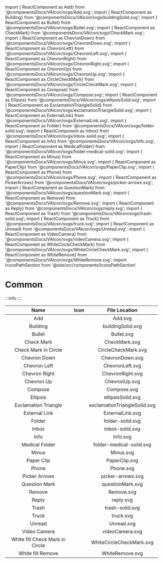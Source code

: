 import { ReactComponent as Add} from '@componentsDocs/VAIcon/svgs/Add.svg';
import { ReactComponent as Building} from '@componentsDocs/VAIcon/svgs/buildingSolid.svg';
import { ReactComponent as Bullet} from '@componentsDocs/VAIcon/svgs/Bullet.svg';
import { ReactComponent as CheckMark} from '@componentsDocs/VAIcon/svgs/CheckMark.svg';
import { ReactComponent as ChevronDown} from '@componentsDocs/VAIcon/svgs/ChevronDown.svg';
import { ReactComponent as ChevronLeft} from '@componentsDocs/VAIcon/svgs/ChevronLeft.svg';
import { ReactComponent as ChevronRight} from '@componentsDocs/VAIcon/svgs/ChevronRight.svg';
import { ReactComponent as ChevronUp} from '@componentsDocs/VAIcon/svgs/ChevronUp.svg';
import { ReactComponent as CircleCheckMark} from '@componentsDocs/VAIcon/svgs/CircleCheckMark.svg';
import { ReactComponent as Compose} from '@componentsDocs/VAIcon/svgs/Compose.svg';
import { ReactComponent as Ellipsis} from '@componentsDocs/VAIcon/svgs/ellipsisSolid.svg';
import { ReactComponent as ExclamationTriangleSolid} from '@componentsDocs/VAIcon/svgs/exclamationTriangleSolid.svg';
import { ReactComponent as ExternalLink} from '@componentsDocs/VAIcon/svgs/ExternalLink.svg';
import { ReactComponent as Folder} from '@componentsDocs/VAIcon/svgs/folder-solid.svg';
import { ReactComponent as Inbox} from '@componentsDocs/VAIcon/svgs/inbox-solid.svg';
import { ReactComponent as Info} from '@componentsDocs/VAIcon/svgs/Info.svg';
import { ReactComponent as MedicalFolder} from '@componentsDocs/VAIcon/svgs/folder-medical-solid.svg';
import { ReactComponent as Minus} from '@componentsDocs/VAIcon/svgs/Minus.svg';
import { ReactComponent as PaperClip} from '@componentsDocs/VAIcon/svgs/PaperClip.svg';
import { ReactComponent as Phone} from '@componentsDocs/VAIcon/svgs/Phone.svg';
import { ReactComponent as PickerArrows} from '@componentsDocs/VAIcon/svgs/picker-arrows.svg';
import { ReactComponent as QuestionMark} from '@componentsDocs/VAIcon/svgs/questionMark.svg';
import { ReactComponent as Remove} from '@componentsDocs/VAIcon/svgs/Remove.svg';
import { ReactComponent as Reply} from '@componentsDocs/VAIcon/svgs/reply.svg';
import { ReactComponent as Trash} from '@componentsDocs/VAIcon/svgs/trash-solid.svg';
import { ReactComponent as Truck} from '@componentsDocs/VAIcon/svgs/truck.svg';
import { ReactComponent as Unread} from '@componentsDocs/VAIcon/svgs/Unread.svg';
import { ReactComponent as VideoCamera} from '@componentsDocs/VAIcon/svgs/videoCamera.svg';
import { ReactComponent as WhiteCircleCheckMark} from '@componentsDocs/VAIcon/svgs/WhiteCircleCheckMark.svg';
import { ReactComponent as WhiteRemove} from '@componentsDocs/VAIcon/svgs/WhiteRemove.svg';
import IconsPathSection from '@site/src/components/IconsPathSection'

# Common

:::info
<IconsPathSection />
:::

Name | Icon | File Location 
:---: | :---: | :---: 
Add | <Add  className="icons"/> | Add.svg
Building | <Building  className="icons"/> | buildingSolid.svg
Bullet | <Bullet  className="icons"/> | Bullet.svg
Check Mark | <CheckMark  className="icons"/> | CheckMark.svg
Check Mark in Circle | <CircleCheckMark  className="icons"/> | CircleCheckMark.svg
Chevron Down | <ChevronDown  className="icons"/> | ChevronDown.svg
Chevron Left | <ChevronLeft  className="icons"/> | ChevronLeft.svg
Chevron Right | <ChevronRight  className="icons iconsStroke"/> | ChevronRight.svg
Chevron Up | <ChevronUp  className="icons"/> | ChevronUp.svg
Compose | <Compose  className="icons"/> | Compose.svg
Ellipsis | <Ellipsis  className="icons"/> | ellipsisSolid.svg
Exclamation Triangle | <ExclamationTriangleSolid  className="icons"/> | exclamationTriangleSolid.svg
External Link | <ExternalLink  className="icons"/> | ExternalLink.svg
Folder | <Folder  className="icons"/> | folder-solid.svg
Inbox | <Inbox  className="icons"/> | inbox-solid.svg
Info | <Info  className="icons"/> | Info.svg
Medical Folder | <MedicalFolder  className="icons"/> | folder-medical-solid.svg
Minus | <Minus  className="icons"/> | Minus.svg
Paper Clip | <PaperClip  className="icons"/> | PaperClip.svg
Phone | <Phone  className="icons"/> | Phone.svg
Picker Arrows | <PickerArrows className="icons" /> | picker-arrows.svg
Question Mark | <QuestionMark  className="icons"/> | questionMark.svg
Remove | <Remove  className="icons"/> | Remove.svg
Reply | <Reply  className="icons"/> | reply.svg
Trash | <Trash  className="icons"/> | trash-solid.svg
Truck | <Truck  className="icons"/> | truck.svg
Unread | <Unread  className="icons"/> | Unread.svg
Video Camera | <VideoCamera  className="icons"/> | videoCamera.svg
White fill Check Mark in Circle | <WhiteCircleCheckMark  className="icons"/> | WhiteCircleCheckMark.svg
White fill Remove | <WhiteRemove  className="icons"/> | WhiteRemove.svg